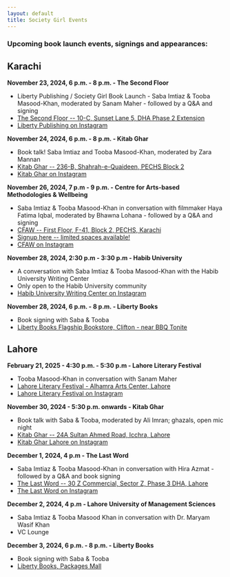 ```yaml
---
layout: default
title: Society Girl Events
---
```


### Upcoming book launch events, signings and appearances:

## Karachi

**November 23, 2024, 6 p.m. - 8 p.m. - The Second Floor**
- Liberty Publishing / Society Girl Book Launch - Saba Imtiaz & Tooba Masood-Khan, moderated by Sanam Maher - followed by a Q&A and signing
- [The Second Floor -- 10-C, Sunset Lane 5, DHA Phase 2 Extension](https://maps.app.goo.gl/kDjgVxCbbhN7jce99)
- [Liberty Publishing on Instagram](https://instagram.com/libertybooks)

**November 24, 2024, 6 p.m. - 8 p.m. - Kitab Ghar**
- Book talk! Saba Imtiaz and Tooba Masood-Khan, moderated by Zara Mannan
- [Kitab Ghar -- 236-B, Shahrah-e-Quaideen, PECHS Block 2](https://maps.app.goo.gl/GE1igHK81oxpvoXQA)
- [Kitab Ghar on Instagram](https://instagram.com/kitabghar.karachi)

**November 26, 2024, 7 p.m - 9 p.m. - Centre for Arts-based Methodologies & Wellbeing**
- Saba Imtiaz & Tooba Masood-Khan in conversation with filmmaker Haya Fatima Iqbal, moderated by Bhawna Lohana - followed by a Q&A and signing
- [CFAW -- First Floor, F-41, Block 2, PECHS, Karachi](https://maps.app.goo.gl/e5Ar9UWCgFfeiwPL8)
- [Signup here -- limited spaces available!](https://docs.google.com/forms/d/e/1FAIpQLSdLdJ-i0lEjp656ciJfIH68NxGbscpNG6IM2uA8sDkMIdu3EQ/viewform)
- [CFAW on Instagram](https://instagram.com/cfaw_)

**November 28, 2024, 2:30 p.m - 3:30 p.m - Habib University**
- A conversation with Saba Imtiaz & Tooba Masood-Khan with the Habib University Writing Center
- Only open to the Habib University community
- [Habib University Writing Center on Instagram](https://instagram.com/hu_writingcenter)

**November 28, 2024, 6 p.m. - 8 p.m. - Liberty Books**
- Book signing with Saba & Tooba
- [Liberty Books Flagship Bookstore, Clifton - near BBQ Tonite](https://maps.app.goo.gl/14ot8kdYtBJNsMJJA)

## Lahore

**February 21, 2025 - 4:30 p.m. - 5:30 p.m - Lahore Literary Festival**
- Tooba Masood-Khan in conversation with Sanam Maher
- [Lahore Literary Festival - Alhamra Arts Center, Lahore](https://maps.app.goo.gl/vYGEyHFC2Lkq5pAk9)
- [Lahore Literary Festival on Instagram](https://instagram.com/lahorelitfest)

**November 30, 2024 - 5:30 p.m. onwards - Kitab Ghar**
- Book talk with Saba & Tooba, moderated by Ali Imran; ghazals, open mic night
- [Kitab Ghar -- 24A Sultan Ahmed Road, Icchra, Lahore](https://maps.app.goo.gl/1N9CUC2Q5rb8BbeE6)
- [Kitab Ghar Lahore on Instagram](https://instagram.com/kitabgharlahore)

**December 1, 2024, 4 p.m - The Last Word**
- Saba Imtiaz & Tooba Masood-Khan in conversation with Hira Azmat - followed by a Q&A and book signing
- [The Last Word -- 30 Z Commercial, Sector Z, Phase 3 DHA, Lahore](https://maps.app.goo.gl/2K5rKrFt9WPx9Qkx5)
- [The Last Word on Instagram](https://instagram.com/thelastwordbks)

**December 2, 2024, 4 p.m - Lahore University of Management Sciences**
- Saba Imtiaz & Tooba Masood Khan in conversation with Dr. Maryam Wasif Khan
- VC Lounge

**December 3, 2024, 6 p.m. - 8 p.m. - Liberty Books**
- Book signing with Saba & Tooba
- [Liberty Books, Packages Mall](https://maps.app.goo.gl/53BNycTxUy5ahNq28)